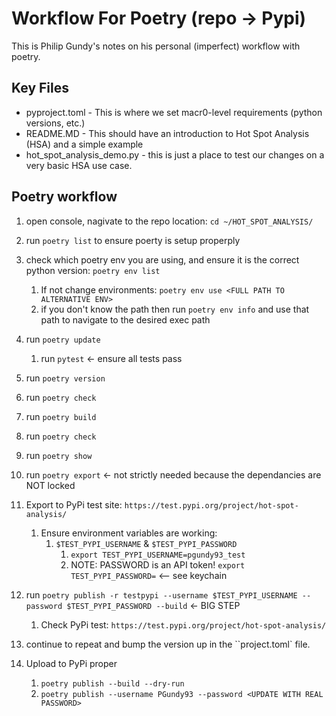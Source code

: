 # Workflow For Poetry (repo -> Pypi)

This is Philip Gundy's notes on his personal (imperfect) workflow with poetry.

## Key Files
* pyproject.toml - This is where we set macr0-level requirements (python versions, etc.)
* README.MD - This should have an introduction to Hot Spot Analysis (HSA) and a simple example
* hot_spot_analysis_demo.py - this is just a place to test our changes on a very basic HSA use case.


## Poetry workflow
01. open console, nagivate to the repo location: `cd ~/HOT_SPOT_ANALYSIS/`
02. run `poetry list` to ensure poerty is setup properply
03. check which poetry env you are using, and ensure it is the correct python version: `poetry env list`
    1.  If not change environments: `poetry env use <FULL PATH TO ALTERNATIVE ENV>`
    2.  if you don't know the path then run `poetry env info` and use that path to navigate to the desired exec path
4.  run `poetry update`
    1.  run `pytest` <- ensure all tests pass
5.  run `poetry version` 
6.  run `poetry check`
7.  run `poetry build`
8.  run `poetry check`
9.  run `poetry show`
10. run `poetry export` <- not strictly needed because the dependancies are NOT locked
11. Export to PyPi test site: `https://test.pypi.org/project/hot-spot-analysis/`
    1.  Ensure environment variables are working:
        1.  `$TEST_PYPI_USERNAME` & `$TEST_PYPI_PASSWORD`
            1.  `export TEST_PYPI_USERNAME=pgundy93_test`
            2. NOTE: PASSWORD is an API token! `export TEST_PYPI_PASSWORD=` <-- see keychain
12. run `poetry publish -r testpypi --username $TEST_PYPI_USERNAME --password $TEST_PYPI_PASSWORD --build` <- BIG STEP
    1.  Check PyPi test: `https://test.pypi.org/project/hot-spot-analysis/`

13. continue to repeat and bump the version up in the ``project.toml` file.

14. Upload to PyPi proper
    1.  `poetry publish --build --dry-run`
    2.  `poetry publish --username PGundy93 --password <UPDATE WITH REAL PASSWORD>`
